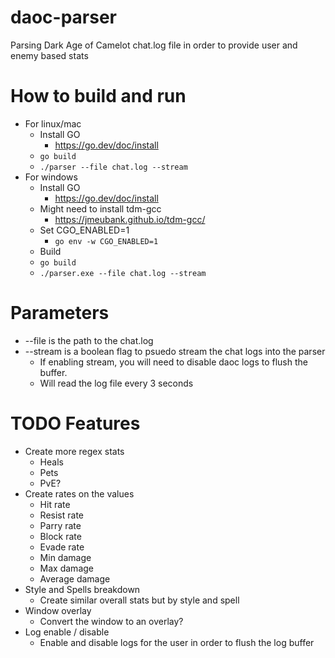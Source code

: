 # daoc-parser
Parsing Dark Age of Camelot chat.log file in order to provide user and enemy based stats 

# How to build and run
- For linux/mac
    - Install GO
        - https://go.dev/doc/install
    - ```go build```
    - ```./parser --file chat.log --stream```
- For windows
    - Install GO
        - https://go.dev/doc/install
    - Might need to install tdm-gcc
        - https://jmeubank.github.io/tdm-gcc/
    - Set CGO_ENABLED=1
        - ```go env -w CGO_ENABLED=1```
    - Build
    - ```go build```
    - ```./parser.exe --file chat.log --stream```

# Parameters
- --file is the path to the chat.log
- --stream is a boolean flag to psuedo stream the chat logs into the parser
    - If enabling stream, you will need to disable daoc logs to flush the buffer.
    - Will read the log file every 3 seconds

# TODO Features
- Create more regex stats
    - Heals
    - Pets
    - PvE?
- Create rates on the values
    - Hit rate
    - Resist rate
    - Parry rate
    - Block rate
    - Evade rate
    - Min damage
    - Max damage
    - Average damage
- Style and Spells breakdown
    - Create similar overall stats but by style and spell
- Window overlay
    - Convert the window to an overlay?
- Log enable / disable
    - Enable and disable logs for the user in order to flush the log buffer
